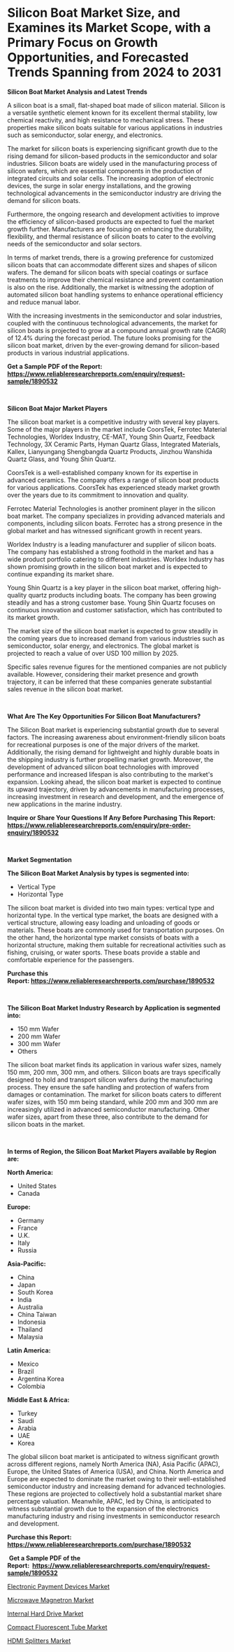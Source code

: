 <p><h1>Silicon Boat Market Size, and Examines its Market Scope, with a Primary Focus on Growth Opportunities, and Forecasted Trends Spanning from 2024 to 2031</h1></p><p><strong>Silicon Boat Market Analysis and Latest Trends</strong></p>
<p><p>A silicon boat is a small, flat-shaped boat made of silicon material. Silicon is a versatile synthetic element known for its excellent thermal stability, low chemical reactivity, and high resistance to mechanical stress. These properties make silicon boats suitable for various applications in industries such as semiconductor, solar energy, and electronics.</p><p>The market for silicon boats is experiencing significant growth due to the rising demand for silicon-based products in the semiconductor and solar industries. Silicon boats are widely used in the manufacturing process of silicon wafers, which are essential components in the production of integrated circuits and solar cells. The increasing adoption of electronic devices, the surge in solar energy installations, and the growing technological advancements in the semiconductor industry are driving the demand for silicon boats.</p><p>Furthermore, the ongoing research and development activities to improve the efficiency of silicon-based products are expected to fuel the market growth further. Manufacturers are focusing on enhancing the durability, flexibility, and thermal resistance of silicon boats to cater to the evolving needs of the semiconductor and solar sectors.</p><p>In terms of market trends, there is a growing preference for customized silicon boats that can accommodate different sizes and shapes of silicon wafers. The demand for silicon boats with special coatings or surface treatments to improve their chemical resistance and prevent contamination is also on the rise. Additionally, the market is witnessing the adoption of automated silicon boat handling systems to enhance operational efficiency and reduce manual labor.</p><p>With the increasing investments in the semiconductor and solar industries, coupled with the continuous technological advancements, the market for silicon boats is projected to grow at a compound annual growth rate (CAGR) of 12.4% during the forecast period. The future looks promising for the silicon boat market, driven by the ever-growing demand for silicon-based products in various industrial applications.</p></p>
<p><strong>Get a Sample PDF of the Report:&nbsp; <a href="https://www.reliableresearchreports.com/enquiry/request-sample/1890532">https://www.reliableresearchreports.com/enquiry/request-sample/1890532</a></strong></p>
<p>&nbsp;</p>
<p><strong>Silicon Boat Major Market Players</strong></p>
<p><p>The silicon boat market is a competitive industry with several key players. Some of the major players in the market include CoorsTek, Ferrotec Material Technologies, Worldex Industry, CE-MAT, Young Shin Quartz, Feedback Technology, 3X Ceramic Parts, Hyman Quartz Glass, Integrated Materials, Kallex, Lianyungang Shengbangda Quartz Products, Jinzhou Wanshida Quartz Glass, and Young Shin Quartz.</p><p>CoorsTek is a well-established company known for its expertise in advanced ceramics. The company offers a range of silicon boat products for various applications. CoorsTek has experienced steady market growth over the years due to its commitment to innovation and quality.</p><p>Ferrotec Material Technologies is another prominent player in the silicon boat market. The company specializes in providing advanced materials and components, including silicon boats. Ferrotec has a strong presence in the global market and has witnessed significant growth in recent years.</p><p>Worldex Industry is a leading manufacturer and supplier of silicon boats. The company has established a strong foothold in the market and has a wide product portfolio catering to different industries. Worldex Industry has shown promising growth in the silicon boat market and is expected to continue expanding its market share.</p><p>Young Shin Quartz is a key player in the silicon boat market, offering high-quality quartz products including boats. The company has been growing steadily and has a strong customer base. Young Shin Quartz focuses on continuous innovation and customer satisfaction, which has contributed to its market growth.</p><p>The market size of the silicon boat market is expected to grow steadily in the coming years due to increased demand from various industries such as semiconductor, solar energy, and electronics. The global market is projected to reach a value of over USD 100 million by 2025.</p><p>Specific sales revenue figures for the mentioned companies are not publicly available. However, considering their market presence and growth trajectory, it can be inferred that these companies generate substantial sales revenue in the silicon boat market.</p></p>
<p>&nbsp;</p>
<p><strong>What Are The Key Opportunities For Silicon Boat Manufacturers?</strong></p>
<p><p>The Silicon Boat market is experiencing substantial growth due to several factors. The increasing awareness about environment-friendly silicon boats for recreational purposes is one of the major drivers of the market. Additionally, the rising demand for lightweight and highly durable boats in the shipping industry is further propelling market growth. Moreover, the development of advanced silicon boat technologies with improved performance and increased lifespan is also contributing to the market's expansion. Looking ahead, the silicon boat market is expected to continue its upward trajectory, driven by advancements in manufacturing processes, increasing investment in research and development, and the emergence of new applications in the marine industry.</p></p>
<p><strong>Inquire or Share Your Questions If Any Before Purchasing This Report: <a href="https://www.reliableresearchreports.com/enquiry/pre-order-enquiry/1890532">https://www.reliableresearchreports.com/enquiry/pre-order-enquiry/1890532</a></strong></p>
<p>&nbsp;</p>
<p><strong>Market Segmentation</strong></p>
<p><strong>The Silicon Boat Market Analysis by types is segmented into:</strong></p>
<p><ul><li>Vertical Type</li><li>Horizontal Type</li></ul></p>
<p><p>The silicon boat market is divided into two main types: vertical type and horizontal type. In the vertical type market, the boats are designed with a vertical structure, allowing easy loading and unloading of goods or materials. These boats are commonly used for transportation purposes. On the other hand, the horizontal type market consists of boats with a horizontal structure, making them suitable for recreational activities such as fishing, cruising, or water sports. These boats provide a stable and comfortable experience for the passengers.</p></p>
<p><strong>Purchase this Report:&nbsp;<a href="https://www.reliableresearchreports.com/purchase/1890532">https://www.reliableresearchreports.com/purchase/1890532</a></strong></p>
<p>&nbsp;</p>
<p><strong>The Silicon Boat Market Industry Research by Application is segmented into:</strong></p>
<p><ul><li>150 mm Wafer</li><li>200 mm Wafer</li><li>300 mm Wafer</li><li>Others</li></ul></p>
<p><p>The silicon boat market finds its application in various wafer sizes, namely 150 mm, 200 mm, 300 mm, and others. Silicon boats are trays specifically designed to hold and transport silicon wafers during the manufacturing process. They ensure the safe handling and protection of wafers from damages or contamination. The market for silicon boats caters to different wafer sizes, with 150 mm being standard, while 200 mm and 300 mm are increasingly utilized in advanced semiconductor manufacturing. Other wafer sizes, apart from these three, also contribute to the demand for silicon boats in the market.</p></p>
<p>&nbsp;</p>
<p><strong>In terms of Region, the Silicon Boat Market Players available by Region are:</strong></p>
<p>
    <p> <strong> North America: </strong>
        <ul>
            <li>United States</li>
            <li>Canada</li>
        </ul>
        </p> 
    <p> <strong> Europe: </strong>
        <ul>
            <li>Germany</li>
            <li>France</li>
            <li>U.K.</li>
            <li>Italy</li>
            <li>Russia</li>
        </ul>
        </p> 
    <p> <strong> Asia-Pacific: </strong>
        <ul>
            <li>China</li>
            <li>Japan</li>
            <li>South Korea</li>
            <li>India</li>
            <li>Australia</li>
            <li>China Taiwan</li>
            <li>Indonesia</li>
            <li>Thailand</li>
            <li>Malaysia</li>
        </ul>
        </p> 
    <p> <strong> Latin America: </strong>
        <ul>
            <li>Mexico</li>
            <li>Brazil</li>
            <li>Argentina Korea</li>
            <li>Colombia</li>
        </ul>
        </p> 
    <p> <strong> Middle East & Africa: </strong>
        <ul>
            <li>Turkey</li>
            <li>Saudi</li>
            <li>Arabia</li>
            <li>UAE</li>
            <li>Korea</li>
        </ul>
    </p>
    </p>
<p><p>The global silicon boat market is anticipated to witness significant growth across different regions, namely North America (NA), Asia Pacific (APAC), Europe, the United States of America (USA), and China. North America and Europe are expected to dominate the market owing to their well-established semiconductor industry and increasing demand for advanced technologies. These regions are projected to collectively hold a substantial market share percentage valuation. Meanwhile, APAC, led by China, is anticipated to witness substantial growth due to the expansion of the electronics manufacturing industry and rising investments in semiconductor research and development.</p></p>
<p><strong>Purchase this Report: <a href="https://www.reliableresearchreports.com/purchase/1890532">https://www.reliableresearchreports.com/purchase/1890532</a></strong></p>
<p>&nbsp;<strong>Get a Sample PDF of the Report:&nbsp;&nbsp;<a href="https://www.reliableresearchreports.com/enquiry/request-sample/1890532">https://www.reliableresearchreports.com/enquiry/request-sample/1890532</a></strong></p>
<p><strong></strong></p>
<p><p><a href="https://github.com/nicoletavirag/Market-Research-Report-List-1/blob/main/electronic-payment-devices-market.md">Electronic Payment Devices Market</a></p><p><a href="https://github.com/zeberleansnyderallisonwjfli/Market-Research-Report-List-1/blob/main/microwave-magnetron-market.md">Microwave Magnetron Market</a></p><p><a href="https://github.com/wwwkeltoum/Market-Research-Report-List-1/blob/main/internal-hard-drive-market.md">Internal Hard Drive Market</a></p><p><a href="https://github.com/arionmp/Market-Research-Report-List-1/blob/main/compact-fluorescent-tube-market.md">Compact Fluorescent Tube Market</a></p><p><a href="https://github.com/changoleonlaverguenzanoexiste/Market-Research-Report-List-1/blob/main/hdmi-splitters-market.md">HDMI Splitters Market</a></p></p>